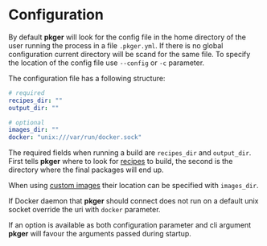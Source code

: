 # Configuration

By default **pkger** will look for the config file in the home directory of the user running the process in a file `.pkger.yml`. If there is no global configuration current directory will be scand for the same file. To specify the location of the config file use `--config` or `-c` parameter.

The configuration file has a following structure:

```yaml
# required
recipes_dir: ""
output_dir: ""

# optional
images_dir: ""
docker: "unix:///var/run/docker.sock"
```

The required fields when running a build are `recipes_dir` and `output_dir`. First tells **pkger** where to look for [recipes](./recipes.md) to build, the second is the directory where the final packages will end up.

When using [custom images](./images.md) their location can be specified with `images_dir`.

If Docker daemon that **pkger** should connect does not run on a default unix socket override the uri with `docker` parameter.

If an option is available as both configuration parameter and cli argument **pkger** will favour the arguments passed during startup.

